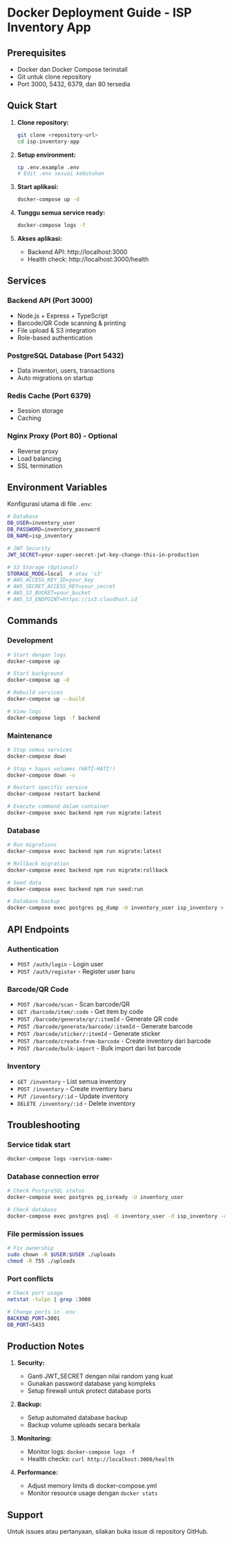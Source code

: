 # Docker Deployment Guide - ISP Inventory App

## Prerequisites

- Docker dan Docker Compose terinstall
- Git untuk clone repository
- Port 3000, 5432, 6379, dan 80 tersedia

## Quick Start

1. **Clone repository:**
   ```bash
   git clone <repository-url>
   cd isp-inventory-app
   ```

2. **Setup environment:**
   ```bash
   cp .env.example .env
   # Edit .env sesuai kebutuhan
   ```

3. **Start aplikasi:**
   ```bash
   docker-compose up -d
   ```

4. **Tunggu semua service ready:**
   ```bash
   docker-compose logs -f
   ```

5. **Akses aplikasi:**
   - Backend API: http://localhost:3000
   - Health check: http://localhost:3000/health

## Services

### Backend API (Port 3000)
- Node.js + Express + TypeScript
- Barcode/QR Code scanning & printing
- File upload & S3 integration
- Role-based authentication

### PostgreSQL Database (Port 5432)
- Data inventori, users, transactions
- Auto migrations on startup

### Redis Cache (Port 6379)
- Session storage
- Caching

### Nginx Proxy (Port 80) - Optional
- Reverse proxy
- Load balancing
- SSL termination

## Environment Variables

Konfigurasi utama di file `.env`:

```bash
# Database
DB_USER=inventory_user
DB_PASSWORD=inventory_password
DB_NAME=isp_inventory

# JWT Security
JWT_SECRET=your-super-secret-jwt-key-change-this-in-production

# S3 Storage (Optional)
STORAGE_MODE=local  # atau 's3'
# AWS_ACCESS_KEY_ID=your_key
# AWS_SECRET_ACCESS_KEY=your_secret
# AWS_S3_BUCKET=your_bucket
# AWS_S3_ENDPOINT=https://is3.cloudhost.id
```

## Commands

### Development
```bash
# Start dengan logs
docker-compose up

# Start background
docker-compose up -d

# Rebuild services
docker-compose up --build

# View logs
docker-compose logs -f backend
```

### Maintenance
```bash
# Stop semua services
docker-compose down

# Stop + hapus volumes (HATI-HATI!)
docker-compose down -v

# Restart specific service
docker-compose restart backend

# Execute command dalam container
docker-compose exec backend npm run migrate:latest
```

### Database
```bash
# Run migrations
docker-compose exec backend npm run migrate:latest

# Rollback migration
docker-compose exec backend npm run migrate:rollback

# Seed data
docker-compose exec backend npm run seed:run

# Database backup
docker-compose exec postgres pg_dump -U inventory_user isp_inventory > backup.sql
```

## API Endpoints

### Authentication
- `POST /auth/login` - Login user
- `POST /auth/register` - Register user baru

### Barcode/QR Code
- `POST /barcode/scan` - Scan barcode/QR
- `GET /barcode/item/:code` - Get item by code
- `POST /barcode/generate/qr/:itemId` - Generate QR code
- `POST /barcode/generate/barcode/:itemId` - Generate barcode
- `POST /barcode/sticker/:itemId` - Generate sticker
- `POST /barcode/create-from-barcode` - Create inventory dari barcode
- `POST /barcode/bulk-import` - Bulk import dari list barcode

### Inventory
- `GET /inventory` - List semua inventory
- `POST /inventory` - Create inventory baru
- `PUT /inventory/:id` - Update inventory
- `DELETE /inventory/:id` - Delete inventory

## Troubleshooting

### Service tidak start
```bash
docker-compose logs <service-name>
```

### Database connection error
```bash
# Check PostgreSQL status
docker-compose exec postgres pg_isready -U inventory_user

# Check database
docker-compose exec postgres psql -U inventory_user -d isp_inventory -c "\\dt"
```

### File permission issues
```bash
# Fix ownership
sudo chown -R $USER:$USER ./uploads
chmod -R 755 ./uploads
```

### Port conflicts
```bash
# Check port usage
netstat -tulpn | grep :3000

# Change ports in .env
BACKEND_PORT=3001
DB_PORT=5433
```

## Production Notes

1. **Security:**
   - Ganti JWT_SECRET dengan nilai random yang kuat
   - Gunakan password database yang kompleks
   - Setup firewall untuk protect database ports

2. **Backup:**
   - Setup automated database backup
   - Backup volume uploads secara berkala

3. **Monitoring:**
   - Monitor logs: `docker-compose logs -f`
   - Health checks: `curl http://localhost:3000/health`

4. **Performance:**
   - Adjust memory limits di docker-compose.yml
   - Monitor resource usage dengan `docker stats`

## Support

Untuk issues atau pertanyaan, silakan buka issue di repository GitHub.
